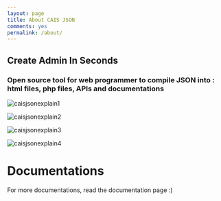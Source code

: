 ```yaml
---
layout: page
title: About CAIS JSON
comments: yes
permalink: /about/
---
```



## Create Admin In Seconds
### Open source tool for web programmer to compile JSON into : html files, php files, APIs and documentations

![caisjsonexplain1](/caisjson/images/caisjsonexplain1.png)

![caisjsonexplain2](/caisjson/images/caisjsonexplain2.png)

![caisjsonexplain3](/caisjson/images/caisjsonexplain3.png)

![caisjsonexplain4](/caisjson/images/caisjsonexplain4.png)

# Documentations

For more documentations, read the documentation page :)
